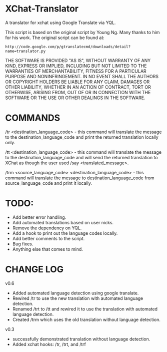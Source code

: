 XChat-Translator
================

A translator for xchat using Google Translate via YQL.

This script is based on the original script by Young Ng.  Many thanks to him for his work.  The original script can be found at:

	http://code.google.com/p/gtranslatecmd/downloads/detail?name=translator.py

THE SOFTWARE IS PROVIDED "AS IS", WITHOUT WARRANTY OF ANY KIND, EXPRESS OR IMPLIED, INCLUDING BUT NOT LIMITED TO THE WARRANTIES OF MERCHANTABILITY, FITNESS FOR A PARTICULAR PURPOSE AND NONINFRINGEMENT. IN NO EVENT SHALL THE AUTHORS OR COPYRIGHT HOLDERS BE LIABLE FOR ANY CLAIM, DAMAGES OR OTHER LIABILITY, WHETHER IN AN ACTION OF CONTRACT, TORT OR OTHERWISE, ARISING FROM, OUT OF OR IN CONNECTION WITH THE SOFTWARE OR THE USE OR OTHER DEALINGS IN THE SOFTWARE.

COMMANDS
========
/tr <destination_language_code> <message> - this command will translate the message to the destination_language_code and print the returned translation locally only.

/tt <destination_language_code> <message> - this command will translate the message to the destination_language_code and will send the returned translation to XChat as though the user used /say <translated_message>.

/trm <source_language_code> <destination_language_code> <message> - this command will translate the message to destination_language_code from source_language_code and print it locally.


TODO:
=====
- Add better error handling.
- Add automated translations based on user nicks.
- Remove the dependency on YQL.
- Add a hook to print out the language codes locally.
- Add better comments to the script.
- Bug fixes.
- Anything else that comes to mind.

CHANGE LOG
==========
v0.6
- Added automated language detection using google translate.
- Rewired /tr to use the new translation with automated language detection.
- Renamed /trt to /tt and rewired it to use the translation with automated language detection.
- Created /trm which uses the old translation without language detection.

v0.3
- successfully demonstrated translation without language detection.
- Added xchat hooks: /tr, /trt, and /trf
